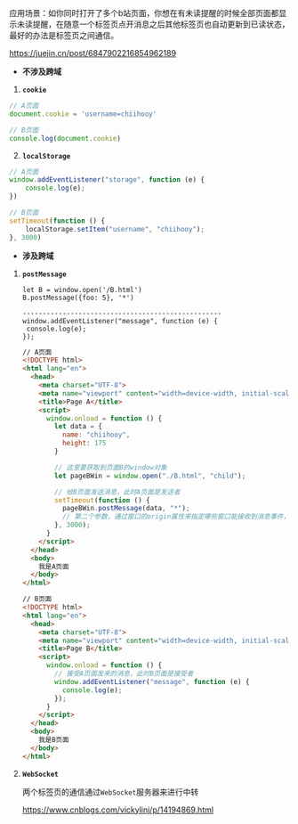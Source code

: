 应用场景：如你同时打开了多个b站页面，你想在有未读提醒的时候全部页面都显示未读提醒，在随意一个标签页点开消息之后其他标签页也自动更新到已读状态，最好的办法是标签页之间通信。

https://juejin.cn/post/6847902216854962189

* **不涉及跨域**

1. **`cookie`**

```js
// A页面
document.cookie = 'username=chiihooy'

// B页面
console.log(document.cookie)
```

2. **`localStorage`**

```js
// A页面
window.addEventListener("storage", function (e) {
	console.log(e);
})

// B页面
setTimeout(function () {
	localStorage.setItem("username", "chiihooy");
}, 3000)
```



* **涉及跨域**

1. **`postMessage`**

   

   ```
   let B = window.open('/B.html')
   B.postMessage({foo: 5}, '*')
   
   --------------------------------------------------
   window.addEventListener("message", function (e) {
   	console.log(e);
   });
   ```

   

   ```html
   // A页面
   <!DOCTYPE html>
   <html lang="en">
     <head>
       <meta charset="UTF-8">
       <meta name="viewport" content="width=device-width, initial-scale=1.0">
       <title>Page A</title>
       <script>
         window.onload = function () {
           let data = {
             name: "chiihooy",
             height: 175
           }
   
           // 这里要获取到页面B的window对象
           let pageBWin = window.open("./B.html", "child");
   
           // 给B页面发送消息，此时A页面是发送者
           setTimeout(function () {
             pageBWin.postMessage(data, "*");
             // 第二个参数，通过窗口的origin属性来指定哪些窗口能接收到消息事件，其值可以是字符串"*"（表示无限制）或者一个URI
           }, 3000);
         }
       </script>
     </head>
     <body>
       我是A页面
     </body>
   </html>
   ```

   ```html
   // B页面
   <!DOCTYPE html>
   <html lang="en">
     <head>
       <meta charset="UTF-8">
       <meta name="viewport" content="width=device-width, initial-scale=1.0">
       <title>Page B</title>
       <script>
         window.onload = function () {
           // 接受A页面发来的消息，此时B页面是接受者
           window.addEventListener("message", function (e) {
             console.log(e);
           });
         }
       </script>
     </head>
     <body>
       我是B页面
     </body>
   </html>
   
   ```

2. **`WebSocket`**

   两个标签页的通信通过`WebSocket`服务器来进行中转

   https://www.cnblogs.com/vickylinj/p/14194869.html